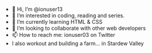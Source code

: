 - 👋 Hi, I’m @ionuser13
- 👀 I’m interested in coding, reading and series.
- 🌱 I’m currently learning HTML & CSS
- 💞️ I’m looking to collaborate with other web developers 
- 📫 How to reach me: ionuser03 on Twitter 
- I also workout and building a farm... in Stardew Valley

<!---
ionuser13/ionuser13 is a ✨ special ✨ repository because its `README.md` (this file) appears on your GitHub profile.
You can click the Preview link to take a look at your changes.
--->
